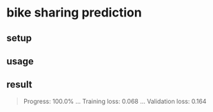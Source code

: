 # bike sharing prediction
## setup
## usage
## result
> Progress: 100.0% ... Training loss: 0.068 ... Validation loss: 0.164
